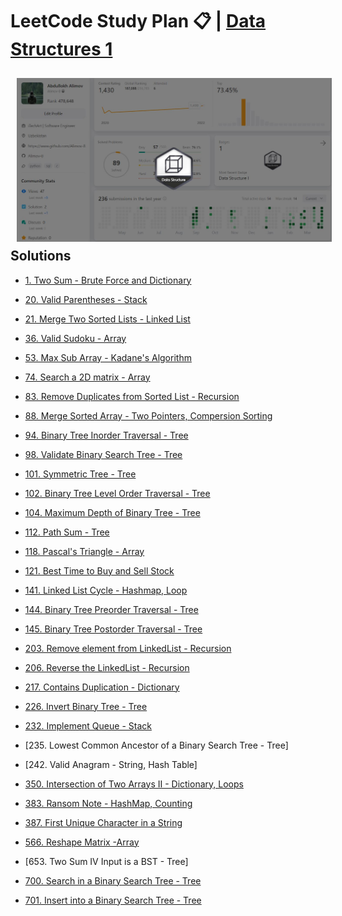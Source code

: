# LeetCode Study Plan 📋 | [Data Structures 1](https://leetcode.com/study-plan/data-structure/)

 <img src="sources\ds_badge.jpg"
     alt=""
     style="float: left; margin-right: 10px; margin-top: 5px; margin: 10px;" /> 

## Solutions 

- [1. Two Sum - Brute Force and Dictionary](https://github.com/Alimov-8/leetcode-solutions/blob/master/Data%20Structure%201/1.%20Two%20Sum.md#leetcode-1-two-sum)

- [20. Valid Parentheses - Stack](https://github.com/Alimov-8/leetcode-solutions/blob/master/Data%20Structure%201/20.%20Valid%20Parentheses.md#leetcode-20-valid-parentheses)

- [21. Merge Two Sorted Lists - Linked List](https://github.com/Alimov-8/leetcode-solutions/blob/master/Data%20Structure%201/21.%20Merge%20Two%20Sorted%20Lists.md#leetcode-21-merge-two-sorted-lists)

- [36. Valid Sudoku - Array](https://github.com/Alimov-8/leetcode-solutions/blob/master/Data%20Structure%201/36.%20Valid%20Sudoku.md#list-comprehensions-sets-count)

- [53. Max Sub Array - Kadane's Algorithm](https://github.com/Alimov-8/leetcode-solutions/blob/master/Data%20Structure%201/53.%20Maximum%20Subarray.md#leetcode-53-max-sub-array)

- [74. Search a 2D matrix - Array](https://github.com/Alimov-8/leetcode-solutions/blob/master/Data%20Structure%201/74.%20Search%20a%202D%20matrix.md#leetcode-74-search-a-2d-matrix)

- [83. Remove Duplicates from Sorted List - Recursion](https://github.com/Alimov-8/leetcode-solutions/blob/master/Data%20Structure%201/83.%20Remove%20Duplicates%20from%20Sorted%20List.md#leetcode-83-remove-duplicates-from-sorted-list)

- [88. Merge Sorted Array - Two Pointers, Compersion Sorting](https://github.com/Alimov-8/leetcode-solutions/blob/master/Data%20Structure%201/88.%20Merge%20Sorted%20Array.md#leetcode-88-merge-sorted-array)

- [94. Binary Tree Inorder Traversal - Tree](https://github.com/Alimov-8/leetcode-solutions/blob/master/Data%20Structure%201/94.%20Binary%20Tree%20Inorder%20Traversal.md#leetcode-94-binary-tree-inorder-traversal)

- [98. Validate Binary Search Tree - Tree ](https://github.com/Alimov-8/leetcode-solutions/blob/master/Data%20Structure%201/98.%20Validate%20Binary%20Search%20Tree.md#leetocode-98-validate-binary-search-tree)

- [101. Symmetric Tree - Tree ](https://github.com/Alimov-8/leetcode-solutions/blob/master/Data%20Structure%201/101.%20Symmetric%20Tree.md#leetcode-101-symmetric-tree)

- [102. Binary Tree Level Order Traversal - Tree ](https://github.com/Alimov-8/leetcode-solutions/blob/master/Data%20Structure%201/102.%20Binary%20Tree%20Level%20Order%20Traversal.md#102-binary-tree-level-order-traversal)

- [104. Maximum Depth of Binary Tree - Tree ](https://github.com/Alimov-8/leetcode-solutions/blob/master/Data%20Structure%201/104.%20Maximum%20Depth%20of%20Binary%20Tree.md#104-maximum-depth-of-binary-tree)

- [112. Path Sum - Tree](https://github.com/Alimov-8/leetcode-solutions/blob/master/Data%20Structure%201/112.%20Path%20Sum.md#112-path-sum)

- [118. Pascal's Triangle - Array](https://github.com/Alimov-8/leetcode-solutions/blob/master/Data%20Structure%201/118.%20Pascal's%20Triangle.md#leetcode-118-pascals-triangle)

- [121. Best Time to Buy and Sell Stock](https://github.com/Alimov-8/leetcode-solutions/blob/master/Data%20Structure%201/121.%20Best%20Time%20to%20Buy%20and%20Sell%20Stock.md#leetcode-121-best-time-to-buy-and-sell-stock)

- [141. Linked List Cycle - Hashmap, Loop](https://github.com/Alimov-8/leetcode-solutions/blob/master/Data%20Structure%201/203.%20Remove%20Linked%20List%20Elements.md#203-remove-linked-list-elements)

- [144. Binary Tree Preorder Traversal - Tree](https://github.com/Alimov-8/leetcode-solutions/blob/master/Data%20Structure%201/144.%20Binary%20Tree%20Preorder%20Traversal.md#leetcode-144-binary-tree-preorder-traversal)

- [145. Binary Tree Postorder Traversal - Tree](https://github.com/Alimov-8/leetcode-solutions/blob/master/Data%20Structure%201/141.%20Linked%20List%20Cycle.md#leetcode-141-linked-list-cycle)

- [203. Remove element from LinkedList - Recursion](https://github.com/Alimov-8/leetcode-solutions/blob/master/Data%20Structure%201/203.%20Remove%20Linked%20List%20Elements.md#203-remove-linked-list-elements)

- [206. Reverse the LinkedList - Recursion](https://github.com/Alimov-8/leetcode-solutions/blob/master/Data%20Structure%201/206.%20Reverse%20Linked%20List.md#leetcode-206-reverse-the-linkedlist)

- [217. Contains Duplication - Dictionary](https://github.com/Alimov-8/leetcode-solutions/blob/master/Data%20Structure%201/217.%20Contains%20Duplicate.md#leetcode-217-contains-duplication)

- [226. Invert Binary Tree - Tree](https://github.com/Alimov-8/leetcode-solutions/blob/master/Data%20Structure%201/226.%20Invert%20Binary%20Tree.md#leetcode-226-invert-binary-tree)

- [232. Implement Queue - Stack](https://github.com/Alimov-8/leetcode-solutions/blob/master/Data%20Structure%201/232.%20Implement%20Queue%20using%20Stacks.md#leetcode-232-implement-queue-using-stacks)

- [235. Lowest Common Ancestor of a Binary Search Tree - Tree] 

- [242. Valid Anagram - String, Hash Table]

- [350. Intersection of Two Arrays II - Dictionary, Loops](https://github.com/Alimov-8/leetcode-solutions/blob/master/Data%20Structure%201/350.%20Intersection%20of%20Two%20Arrays%20II.md#leetcode-350-intersection-of-two-arrays-ii)

- [383. Ransom Note - HashMap, Counting](https://github.com/Alimov-8/leetcode-solutions/blob/master/Data%20Structure%201/383.%20Ransom%20Note.md)

- [387. First Unique Character in a String](https://github.com/Alimov-8/leetcode-solutions/blob/master/Data%20Structure%201/387.%20First%20Unique%20Character%20in%20a%20String.md#leetcode-387-first-unique-character-in-a-string)

- [566. Reshape Matrix -Array](https://github.com/Alimov-8/leetcode-solutions/blob/master/Data%20Structure%201/566.%20Reshape%20Matrix.md#leetcode-566-reshape-matrix)

- [653. Two Sum IV Input is a BST - Tree]

- [700. Search in a Binary Search Tree - Tree](https://github.com/Alimov-8/leetcode-solutions/blob/master/Data%20Structure%201/700.%20Search%20in%20a%20Binary%20Search%20Tree.md#leetocode-700-search-in-a-binary-search-tree)

- [701. Insert into a Binary Search Tree - Tree](https://github.com/Alimov-8/leetcode-solutions/blob/master/Data%20Structure%201/701.%20Insert%20into%20a%20Binary%20Search%20Tree.md)

